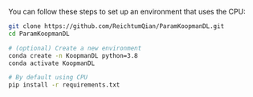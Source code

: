 
You can follow these steps to set up an environment that uses the CPU:

``` bash
git clone https://github.com/ReichtumQian/ParamKoopmanDL.git
cd ParamKoopmanDL

# (optional) Create a new environment
conda create -n KoopmanDL python=3.8
conda activate KoopmanDL

# By default using CPU
pip install -r requirements.txt
```


